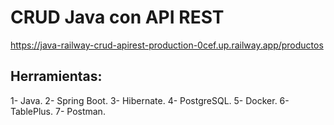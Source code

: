 # CRUD Java con API REST

https://java-railway-crud-apirest-production-0cef.up.railway.app/productos

## Herramientas:
1- Java.
2- Spring Boot.
3- Hibernate.
4- PostgreSQL.
5- Docker. 
6- TablePlus.
7- Postman.
